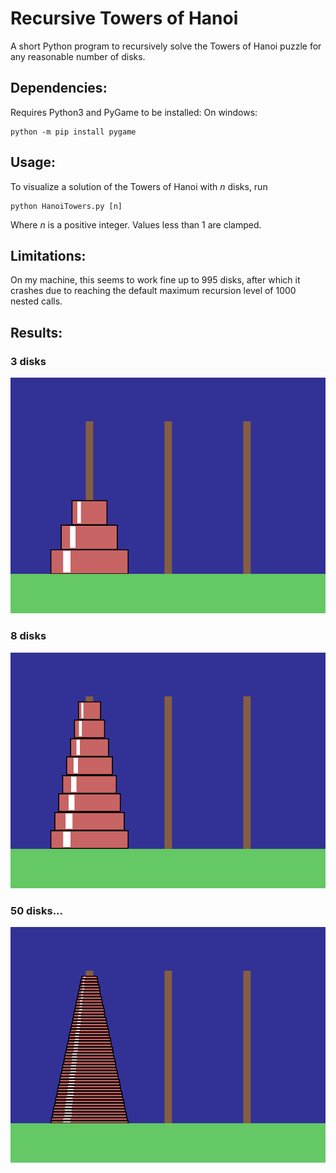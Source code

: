 # Recursive Towers of Hanoi
A short Python program to recursively solve the Towers of Hanoi puzzle for any reasonable number of disks.

## Dependencies:
Requires Python3 and PyGame to be installed:
On windows:
```
python -m pip install pygame
```

## Usage:
To visualize a solution of the Towers of Hanoi with <i>n</i> disks, run
```
python HanoiTowers.py [n]
```
Where <i>n</i> is a positive integer. Values less than 1 are clamped.

## Limitations:
On my machine, this seems to work fine up to 995 disks, after which it crashes due to reaching the default maximum recursion level of 1000 nested calls.

## Results:
### 3 disks
![Towers of Hanoi with 3 disks](https://github.com/huldumadurin/DMTowersOfHanoi/blob/master/Hanoi3.gif?raw=true "3 Disks")

### 8 disks
![Towers of Hanoi with 8 disks](https://github.com/huldumadurin/DMTowersOfHanoi/blob/master/Hanoi8.gif?raw=true "8 Disks")

### 50 disks...
![Towers of Hanoi with 8 disks](https://github.com/huldumadurin/DMTowersOfHanoi/blob/master/Hanoi50.gif?raw=true "50 Disks")